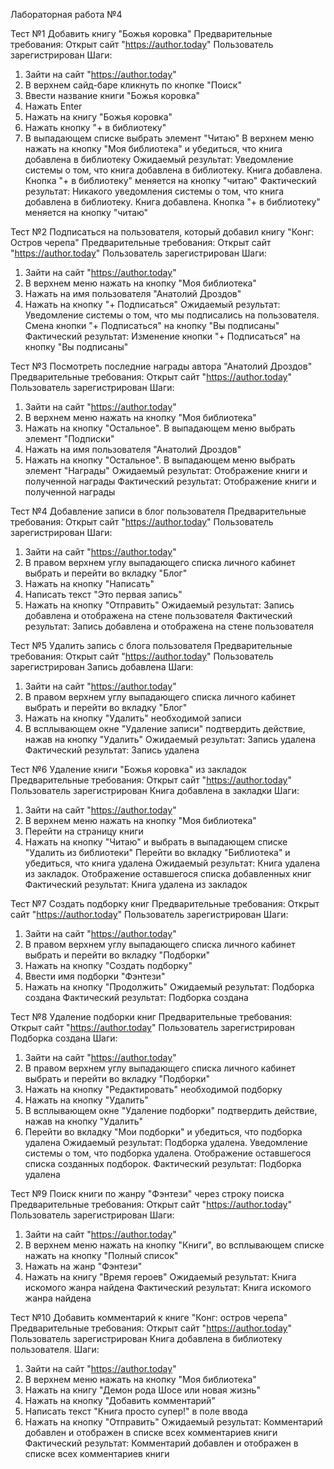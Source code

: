 Лабораторная работа №4

Тест №1 Добавить книгу "Божья коровка" 
Предварительные требования:
  Открыт сайт "https://author.today"
  Пользователь зарегистрирован
Шаги:
1) Зайти на сайт "https://author.today"
2) В верхнем сайд-баре кликнуть по кнопке "Поиск"
3) Ввести название книги "Божья коровка"
4) Нажать Enter
5) Нажать на книгу "Божья коровка"
6) Нажать кнопку "+ в библиотеку"
7) В выпадающем списке выбрать элемент "Читаю"
  В верхнем меню нажать на кнопку "Моя библиотека" и убедиться, что книга добавлена в библиотеку
  Ожидаемый результат: Уведомление системы о том, что книга добавлена в библиотеку. Книга добавлена. Кнопка "+ в библиотеку" меняется на кнопку "читаю"
  Фактический результат: Никакого уведомления системы о том, что книга добавлена в библиотеку. Книга добавлена. Кнопка "+ в библиотеку" меняется на кнопку "читаю"


Тест №2 Подписаться на пользователя, который добавил книгу "Конг: Остров черепа" 
Предварительные требования:
  Открыт сайт "https://author.today"
  Пользователь зарегистрирован
Шаги:
1) Зайти на сайт "https://author.today"
2) В верхнем меню нажать на кнопку "Моя библиотека"
3) Нажать на имя пользователя "Анатолий Дроздов"
4) Нажать на кнопку "+ Подписаться"
  Ожидаемый результат: Уведомление системы о том, что мы подписались на пользователя. Смена кнопки "+ Подписаться" на кнопку "Вы подписаны"
  Фактический результат: Изменение кнопки "+ Подписаться" на кнопку "Вы подписаны"


Тест №3 Посмотреть последние награды автора "Анатолий Дроздов"
Предварительные требования:
  Открыт сайт "https://author.today"
  Пользователь зарегистрирован
Шаги:
1) Зайти на сайт "https://author.today"
2) В верхнем меню нажать на кнопку "Моя библиотека"
3) Нажать на кнопку "Остальное". В выпадающем меню выбрать элемент "Подписки"
4) Нажать на имя пользователя "Анатолий Дроздов"
5) Нажать на кнопку "Остальное". В выпадающем меню выбрать элемент "Награды"
  Ожидаемый результат: Отображение книги и полученной награды
  Фактический результат: Отображение книги и полученной награды


Тест №4 Добавление записи в блог пользователя
Предварительные требования:
  Открыт сайт "https://author.today"
  Пользователь зарегистрирован
Шаги:
1) Зайти на сайт "https://author.today"
2) В правом верхнем углу выпадающего списка личного кабинет выбрать и перейти во вкладку "Блог"
3) Нажать на кнопку "Написать"
4) Написать текст "Это первая запись"
5) Нажать на кнопку "Отправить"
  Ожидаемый результат: Запись добавлена и отображена на стене пользователя
  Фактический результат: Запись добавлена и отображена на стене пользователя


Тест №5 Удалить запись с блога пользователя
Предварительные требования:
  Открыт сайт "https://author.today"
  Пользователь зарегистрирован
  Запись добавлена
Шаги:
1) Зайти на сайт "https://author.today"
2) В правом верхнем углу выпадающего списка личного кабинет выбрать и перейти во вкладку "Блог"
3) Нажать на кнопку "Удалить" необходимой записи
4) В всплывающем окне "Удаление записи" подтвердить действие, нажав на кнопку "Удалить"
  Ожидаемый результат: Запись удалена
  Фактический результат: Запись удалена


Тест №6 Удаление книги "Божья коровка" из закладок
Предварительные требования:
  Открыт сайт "https://author.today"
  Пользователь зарегистрирован
  Книга добавлена в закладки
Шаги:
1) Зайти на сайт "https://author.today"
2) В верхнем меню нажать на кнопку "Моя библиотека"
3) Перейти на страницу книги
4) Нажать на кнопку "Читаю" и выбрать в выпадающем списке "Удалить из библиотеки"
  Перейти во вкладку "Библиотека" и убедиться, что книга удалена
  Ожидаемый результат: Книга удалена из закладок. Отображение оставшегося списка добавленных книг
  Фактический результат: Книга удалена из закладок


Тест №7 Создать подборку книг
Предварительные требования:
  Открыт сайт "https://author.today"
  Пользователь зарегистрирован
Шаги:
1) Зайти на сайт "https://author.today"
2) В правом верхнем углу выпадающего списка личного кабинет выбрать и перейти во вкладку "Подборки"
3) Нажать на кнопку "Создать подборку"
4) Ввести имя подборки "Фэнтези"
5) Нажать на кнопку "Продолжить"
  Ожидаемый результат: Подборка создана
  Фактический результат: Подборка создана


Тест №8 Удаление подборки книг
Предварительные требования:
  Открыт сайт "https://author.today"
  Пользователь зарегистрирован
  Подборка создана
Шаги:
1) Зайти на сайт "https://author.today"
2) В правом верхнем углу выпадающего списка личного кабинет выбрать и перейти во вкладку "Подборки"
3) Нажать на кнопку "Редактировать" необходимой подборку
4) Нажать на кнопку "Удалить"
5) В всплывающем окне "Удаление подборки" подтвердить действие, нажав на кнопку "Удалить"
6) Перейти во вкладку "Мои подборки" и убедиться, что подборка удалена
  Ожидаемый результат: Подборка удалена. Уведомление системы о том, что подборка удалена. Отображение оставшегося списка созданных подборок.
  Фактический результат: Подборка удалена


Тест №9 Поиск книги по жанру "Фэнтези" через строку поиска
Предварительные требования:
  Открыт сайт "https://author.today"
  Пользователь зарегистрирован
Шаги:
1) Зайти на сайт "https://author.today"
2) В верхнем меню нажать на кнопку "Книги", во всплывающем списке нажать на кнопку "Полный список"
3) Нажать на жанр "Фэнтези"
4) Нажать на книгу "Время героев"
  Ожидаемый результат: Книга искомого жанра найдена
  Фактический результат: Книга искомого жанра найдена


Тест №10 Добавить комментарий к книге "Конг: остров черепа"
Предварительные требования:
  Открыт сайт "https://author.today"
  Пользователь зарегистрирован
  Книга добавлена в библиотеку пользователя.
Шаги:
1) Зайти на сайт "https://author.today"
2) В верхнем меню нажать на кнопку "Моя библиотека"
3) Нажать на книгу "Демон рода Шосе или новая жизнь"
4) Нажать на кнопку "Добавить комментарий"
5) Написать текст "Книга просто супер!" в поле ввода
6) Нажать на кнопку "Отправить"
  Ожидаемый результат: Комментарий добавлен и отображен в списке всех комментариев книги
  Фактический результат: Комментарий добавлен и отображен в списке всех комментариев книги
